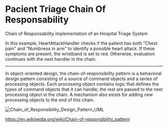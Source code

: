 # Pacient Triage Chain Of Responsability
Chain of Responsability implementation of an Hospital Triage System

In this example, HeartAttackHandler checks if the patient has both "Chest pain" and "Numbness in arm" to identify a possible heart attack. If these symptoms are present, the wristband is set to red. Otherwise, evaluation continues with the next handler in the chain.

------

In object-oriented design, the chain-of-responsibility pattern is a behavioral design pattern consisting of a source of command objects and a series of processing objects. Each processing object contains logic that defines the types of command objects that it can handle; the rest are passed to the next processing object in the chain. A mechanism also exists for adding new processing objects to the end of this chain.

![Chain_of_Responsibility_Design_Pattern_UML](https://upload.wikimedia.org/wikipedia/commons/6/6a/W3sDesign_Chain_of_Responsibility_Design_Pattern_UML.jpg)

https://en.wikipedia.org/wiki/Chain-of-responsibility_pattern
